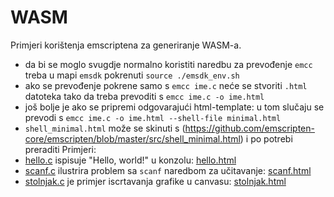 # WASM
Primjeri korištenja emscriptena za generiranje WASM-a.

- da bi se moglo svugdje normalno koristiti naredbu za prevođenje `emcc` treba u mapi `emsdk` pokrenuti `source ./emsdk_env.sh`
- ako se prevođenje pokrene samo s `emcc ime.c` neće se stvoriti `.html` datoteka tako da treba prevoditi s `emcc ime.c -o ime.html`
- još bolje je ako se pripremi odgovarajući html-template: u tom slučaju se prevodi s `emcc ime.c -o ime.html --shell-file minimal.html`
- `shell_minimal.html` može se skinuti s (https://github.com/emscripten-core/emscripten/blob/master/src/shell_minimal.html) i po potrebi preraditi
Primjeri:
- [hello.c](./hello/hello.c) ispisuje "Hello, world!" u konzolu: [hello.html](./hello/hello.html)
- [scanf.c](./scanf/scanf.c) ilustrira problem sa `scanf` naredbom za učitavanje: [scanf.html](./scanf/scanf.html)
- [stolnjak.c](./stolnjak/stolnjak.c) je primjer iscrtavanja grafike u canvasu: [stolnjak.html](./stolnjak/stolnjak.html)
